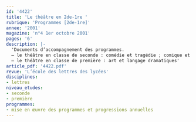```yaml
---
id: '4422'
title: 'Le théâtre en 2de-1re '
rubrique: 'Programmes [2de-1re]'
annee: '2001'
magazine: 'n°4 1er octobre 2001'
pages: '6'
description: |-
  'Documents d’accompagnement des programmes.
  – le théâtre en classe de seconde : comédie et tragédie ; comique et tragique
  – le théâtre en classe de première : art et langage dramatiques'
article_pdf: '4422.pdf'
revue: 'L’école des lettres des lycées'
disciplines:
- lettres
niveau_etudes:
- seconde
- première
programmes:
- mise en œuvre des programmes et progressions annuelles
---
```

